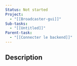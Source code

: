 ```yaml
---
Status: Not started
Project:
  - "[[Broadcaster-gui]]"
Sub-tasks:
  - "[[Untitled]]"
Parent-task:
  - "[[Connecter le backend]]"
---
```

## Description